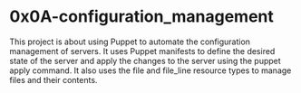 # 0x0A-configuration_management
This project is about using Puppet to automate the configuration management of servers. It uses Puppet manifests to define the desired state of the server and apply the changes to the server using the puppet apply command. It also uses the file and file_line resource types to manage files and their contents.
